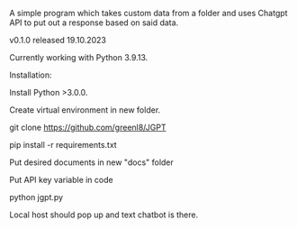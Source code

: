 A simple program which takes custom data from a folder and uses Chatgpt API to put out a response based on said data.

v0.1.0 released 19.10.2023

Currently working with Python 3.9.13.

Installation:

Install Python >3.0.0.

Create virtual environment in new folder.

git clone https://github.com/greenl8/JGPT

pip install -r requirements.txt

Put desired documents in new "docs" folder

Put API key variable in code

python jgpt.py

Local host should pop up and text chatbot is there.
